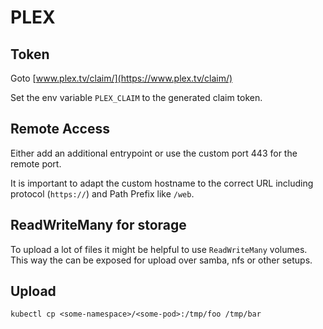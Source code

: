 # PLEX

## Token

Goto [www.plex.tv/claim/](https://www.plex.tv/claim/)

Set the env variable `PLEX_CLAIM` to the generated claim token.


## Remote Access

Either add an additional entrypoint or use the custom port 443 for the remote port.

It is important to adapt the custom hostname to the correct URL including protocol (`https://`)
and Path Prefix like `/web`.


## ReadWriteMany for storage

To upload a lot of files it might be helpful to use `ReadWriteMany` volumes. This way the can be exposed
for upload over samba, nfs or other setups.


## Upload

```
kubectl cp <some-namespace>/<some-pod>:/tmp/foo /tmp/bar
```
